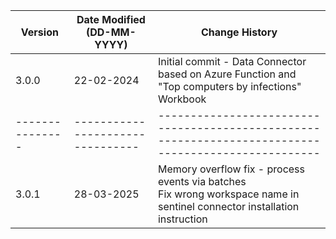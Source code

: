 | **Version**     | **Date Modified (DD-MM-YYYY)**   | **Change History**                                                                                                           |
|-----------------|----------------------------------|------------------------------------------------------------------------------------------------------------------------------|
| 3.0.0           | 22-02-2024                       | Initial commit - Data Connector based on Azure Function and "Top computers by infections" Workbook                           |
| --------------- | -------------------------------- | ----------------------------------------------------------------------------------------------------                         |
| 3.0.1           | 28-03-2025                       | Memory overflow fix - process events via batches<br/>Fix wrong workspace name in sentinel connector installation instruction |
                     